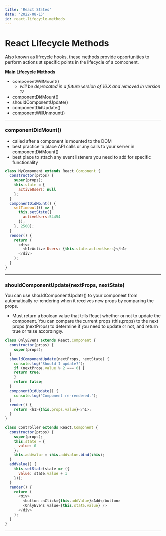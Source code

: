```yaml
---
title: 'React States'
date: '2022-08-16'
id: react-lifecycle-methods
---
```


# React Lifecycle Methods
Also known as lifecycle hooks, these methods provide opportunities to perform actions at specific points in the lifecycle of a component.

__Main Lifecycle Methods__
- componentWillMount() 
    -  *will be deprecated in a future version of 16.X and removed in version 17*
- componentDidMount() 
- shouldComponentUpdate() 
- componentDidUpdate() 
- componentWillUnmount()

---

### componentDidMount() 

- called after a component is mounted to the DOM
- best practice to place API calls or any calls to your server in componentDidMount()
- best place to attach any event listeners you need to add for specific functionality

```javascript
class MyComponent extends React.Component {
  constructor(props) {
    super(props);
    this.state = {
      activeUsers: null
    };
  }
  componentDidMount() {
    setTimeout(() => {
      this.setState({
        activeUsers:54454
      });
    }, 2500);
  }
  render() {
    return (
      <div>
        <h1>Active Users: {this.state.activeUsers}</h1>
      </div>
    );
  }
}
```
---

### shouldComponentUpdate(nextProps, nextState)

You can use shouldComponentUpdate() to your component from automatically re-rendering when it receives new props by comparing the props.

- Must return a boolean value that tells React whether or not to update the component. You can compare the current props (this.props) to the next props (nextProps) to determine if you need to update or not, and return true or false accordingly.

```javascript
class OnlyEvens extends React.Component {
  constructor(props) {
    super(props);
  }
  shouldComponentUpdate(nextProps, nextState) {
    console.log('Should I update?');
    if (nextProps.value % 2 === 0) {
    return true;
    }
    return false;
  }
  componentDidUpdate() {
    console.log('Component re-rendered.');
  }
  render() {
    return <h1>{this.props.value}</h1>;
  }
}

class Controller extends React.Component {
  constructor(props) {
    super(props);
    this.state = {
      value: 0
    };
    this.addValue = this.addValue.bind(this);
  }
  addValue() {
    this.setState(state => ({
      value: state.value + 1
    }));
  }
  render() {
    return (
      <div>
        <button onClick={this.addValue}>Add</button>
        <OnlyEvens value={this.state.value} />
      </div>
    );
  }
}
```
---

